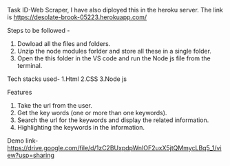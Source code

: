 Task ID-Web Scraper, 
I have also diployed this in the heroku server. The link is https://desolate-brook-05223.herokuapp.com/

Steps to be followed -
1. Dowload all the files and folders.
2. Unzip the node modules forlder and store all these in a single folder.
3. Open the this folder in the VS code and run the Node js file from the terminal.

Tech stacks used-
1.Html
2.CSS
3.Node js

Features
1. Take the url from the user.
2. Get the key words (one or more than one keywords).
3. Search the url for the keywords and display the related information.
4. Highlighting the keywords in the information.

Demo link-https://drive.google.com/file/d/1zC2BUxpdpWnIOF2uxX5jtQMmycLBq5_1/view?usp=sharing
